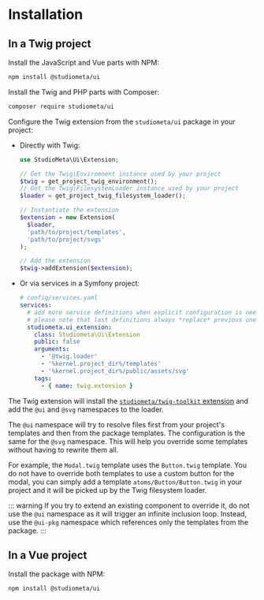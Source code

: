 # Installation

## In a Twig project

Install the JavaScript and Vue parts with NPM:

```bash
npm install @studiometa/ui
```

Install the Twig and PHP parts with Composer:

```bash
composer require studiometa/ui
```

Configure the Twig extension from the `studiometa/ui` package in your project:

- Directly with Twig:

  ```php
  use StudioMeta\Ui\Extension;

  // Get the Twig\Enviromnent instance used by your project
  $twig = get_project_twig_environment();
  // Get the Twig\FilesystemLoader instance used by your project
  $loader = get_project_twig_filesystem_loader();

  // Instantiate the extension
  $extension = new Extension(
    $loader,
    'path/to/project/templates',
    'path/to/project/svgs'
  );

  // Add the extension
  $twig->addExtension($extension);
  ```

- Or via services in a Symfony project:
  ```yaml
  # config/services.yaml
  services:
    # add more service definitions when explicit configuration is needed
    # please note that last definitions always *replace* previous ones
    studiometa.ui_extension:
      class: Studiometa\Ui\Extension
      public: false
      arguments:
        - '@twig.loader'
        - '%kernel.project_dir%/templates'
        - '%kernel.project_dir%/public/assets/svg'
      tags:
        - { name: twig.extension }
  ```

The Twig extension will install the [`studiometa/twig-toolkit` extension](https://github.com/studiometa/twig-toolkit) and add the `@ui` and `@svg` namespaces to the loader.

The `@ui` namespace will try to resolve files first from your project's templates and then from the package templates. The configuration is the same for the `@svg` namespace. This will help you override some templates without having to rewrite them all.

For example, the `Modal.twig` template uses the `Button.twig` template. You do not have to override both templates to use a custom button for the modal, you can simply add a template `atoms/Button/Button.twig` in your project and it will be picked up by the Twig filesystem loader.

::: warning
If you try to extend an existing component to override it, do not use the `@ui` namespace as it will trigger an infinite inclusion loop. Instead, use the `@ui-pkg` namespace which references only the templates from the package.
:::

## In a Vue project

Install the package with NPM:

```bash
npm install @studiometa/ui
```
